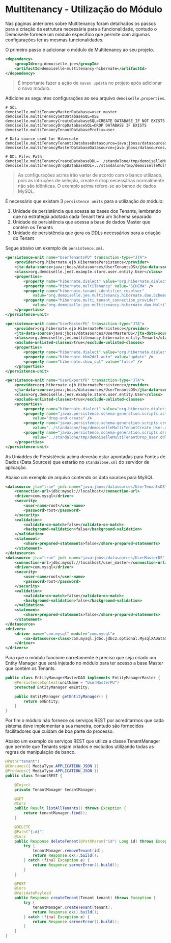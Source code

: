 # Multitenancy - Utilização do Módulo
Nas páginas anteriores sobre Multitenancy foram detalhados os passos para a criação da estrutura necessária para a funcionalidade, contudo o Demoiselle fornece um módulo especifico que permite com algumas configurações ter as mesmas funcionalidades.

O primeiro passo é adicionar o módulo de Multitenancy ao seu projeto.
```xml
<dependency>
    <groupId>org.demoiselle.jee</groupId>
    <artifactId>demoiselle-multitenancy-hibernate</artifactId>
</dependency>
```

> É importante fazer a ação de `maven update` no projeto após adicionar o novo módulo.

Adicione as seguintes configurações ao seu arquivo `demoiselle.properties`.

```
# SQL
demoiselle.multiTenancyMasterDatabase=user_master
demoiselle.multiTenancySetDatabaseSQL=USE
demoiselle.multiTenancyCreateDatabaseSQL=CREATE DATABASE IF NOT EXISTS
demoiselle.multiTenancyDropDatabaseSQL=DROP DATABASE IF EXISTS
demoiselle.multiTenancyTenantDatabasePrefix=user_

# Data source used for Hibernate
demoiselle.multiTenancyTenantsDatabaseDatasource=java:jboss/datasources/UserTenantsDS
demoiselle.multiTenancyMasterDatabaseDatasource=java:jboss/datasources/UserMasterDS

# DDL Files Path
demoiselle.multiTenancyCreateDatabaseDDL=../standalone/tmp/demoiselleMultiTenantCreate_User.ddl
demoiselle.multiTenancyDropDatabaseDDL=../standalone/tmp/demoiselleMultiTenantDrop_User.ddl
```

> As configurações acima irão variar de acordo com o banco utilizado, pois as intruções de seleção, create e drop necessárias normalmente não são idênticas. O exemplo acima refere-se ao banco de dados MySQL.

É necessário que existam 3 `persistence units` para a utilização do módulo:
1. Unidade de persistência que acessa as bases dos Tenants, lembrando que na estratégia adotada cada Tenant terá um Schema separado
2. Unidade de persistência que acessa a base de dados Master que contém os Tenants
3. Unidade de persistência que gera os DDLs necessários para a criação do Tenant

Segue abaixo um exemplo de `persistence.xml`.

```xml
<persistence-unit name="UserTenantsPU" transaction-type="JTA">
    <provider>org.hibernate.ejb.HibernatePersistence</provider>
    <jta-data-source>java:jboss/datasources/UserTenantsDS</jta-data-source>
    <class>org.demoiselle.jee7.example.store.user.entity.User</class>
    <properties>
        <property name="hibernate.dialect" value="org.hibernate.dialect.MySQLDialect" />
        <property name="hibernate.multiTenancy" value="SCHEMA" />
        <property name="hibernate.tenant_identifier_resolver"
            value="org.demoiselle.jee.multitenancy.hibernate.dao.SchemaResolver" />
        <property name="hibernate.multi_tenant_connection_provider"
            value="org.demoiselle.jee.multitenancy.hibernate.dao.MultiTenantProvider" />
    </properties>
</persistence-unit>

<persistence-unit name="UserMasterPU" transaction-type="JTA">
    <provider>org.hibernate.ejb.HibernatePersistence</provider>
    <jta-data-source>java:jboss/datasources/UserMasterDS</jta-data-source>
    <class>org.demoiselle.jee.multitenancy.hibernate.entity.Tenant</class>
    <exclude-unlisted-classes>true</exclude-unlisted-classes>
    <properties>
        <property name="hibernate.dialect" value="org.hibernate.dialect.MySQLDialect" />
        <property name="hibernate.hbm2ddl.auto" value="update" />
        <property name="hibernate.show_sql" value="false" />		
    </properties>
</persistence-unit>

<persistence-unit name="UserExportPU" transaction-type="JTA">
    <provider>org.hibernate.ejb.HibernatePersistence</provider>
    <jta-data-source>java:jboss/datasources/UserTenantsDS</jta-data-source>
    <class>org.demoiselle.jee7.example.store.user.entity.User</class>
    <exclude-unlisted-classes>true</exclude-unlisted-classes>
    <properties>
        <property name="hibernate.dialect" value="org.hibernate.dialect.MySQLDialect" />
        <property name="javax.persistence.schema-generation.scripts.action"
            value="drop-and-create" />
        <property name="javax.persistence.schema-generation.scripts.create-target"
            value="../standalone/tmp/demoiselleMultiTenantCreate_User.ddl" />
        <property name="javax.persistence.schema-generation.scripts.drop-target"
            value="../standalone/tmp/demoiselleMultiTenantDrop_User.ddl" />
    </properties>
</persistence-unit>
```

As Uniaddes de Persistência acima deverão estar apontadas para Fontes de Dados (Data Sources) que estarão no `standalone.xml` do servidor de aplicação.

Abaixo um exemplo de arquivo contendo os data sources para MySQL.

```xml
<datasource jta="true" jndi-name="java:jboss/datasources/UserTenantsDS" pool-name="UserTenanciesDS" enabled="true" use-java-context="true">
    <connection-url>jdbc:mysql://localhost</connection-url>
    <driver>com.mysql</driver>
    <security>
        <user-name>root</user-name>
        <password>root</password>
    </security>
    <validation>
        <validate-on-match>false</validate-on-match>
        <background-validation>false</background-validation>
    </validation>
    <statement>
        <share-prepared-statements>false</share-prepared-statements>
    </statement>
</datasource>
<datasource jta="true" jndi-name="java:jboss/datasources/UserMasterDS" pool-name="UserMasterDS" enabled="true" use-java-context="true">
    <connection-url>jdbc:mysql://localhost/user_master</connection-url>
    <driver>com.mysql</driver>
    <security>
        <user-name>root</user-name>
        <password>root</password>
    </security>
    <validation>
        <validate-on-match>false</validate-on-match>
        <background-validation>false</background-validation>
    </validation>
    <statement>
        <share-prepared-statements>false</share-prepared-statements>
    </statement>
</datasource>
<drivers>
    <driver name="com.mysql" module="com.mysql">
        <xa-datasource-class>com.mysql.jdbc.jdbc2.optional.MysqlXADataSource</xa-datasource-class>
    </driver>
</drivers>
```

Para que o módulo funcione corretamente é preciso que seja criado um Entity Manager que será injetado no módulo para ter acesso a base Master que contém os Tenants.

```java
public class EntityManagerMasterDAO implements EntityManagerMaster {
	@PersistenceContext(unitName = "UserMasterPU")
	protected EntityManager emEntity;

	public EntityManager getEntityManager() {
		return emEntity;
	}
}
```

Por fim o módulo não fornece os serviços REST por acreditarmos que cada sistema deve implementar a sua maneira, contudo são fornecidos facilitadores que cuidam de boa parte do processo.

Abaixo um exemplo de serviços REST que utiliza a classe TenantManager que permite que Tenants sejam criados e excluídos utilizando todas as regras de manipulação de banco.

```java
@Path("tenant")
@Consumes({ MediaType.APPLICATION_JSON })
@Produces({ MediaType.APPLICATION_JSON })
public class TenantREST {

	@Inject
	private TenantManager tenantManager;

	@GET
	@Cors
	public Result listAllTenants() throws Exception {
		return tenantManager.find();
	}

	@DELETE
	@Path("{id}")
	@Cors
	public Response deleteTenant(@PathParam("id") Long id) throws Exception {
		try {
			tenantManager.removeTenant(id);
			return Response.ok().build();
		} catch (final Exception e) {
			return Response.serverError().build();
		}
	}

	@POST
	@Cors
	@ValidatePayload
	public Response createTenant(Tenant tenant) throws Exception {
		try {
			tenantManager.createTenant(tenant);
			return Response.ok().build();
		} catch (final Exception e) {
			return Response.serverError().build();
		}
	}
}
```
